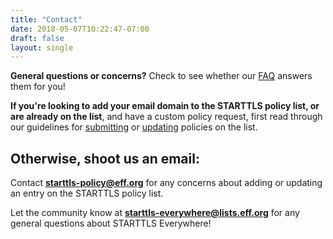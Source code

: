 ```yaml
---
title: "Contact"
date: 2018-05-07T10:22:47-07:00
draft: false
layout: single
---
```

<strong>General questions or concerns?</strong> Check to see whether our <a href="/faq/">FAQ</a> answers them for you!

<strong>If you're looking to add your email domain to the STARTTLS policy list, or are already on the list</strong>, and have a custom policy request, first read through our guidelines for [submitting](/policy-list#add)  or [updating](/policy-list#update) policies on the list.

## Otherwise, shoot us an email:

Contact **[starttls-policy@eff.org](mailto:starttls-policy@eff.org)** for any concerns about adding or updating an entry on the STARTTLS policy list.

Let the community know at **[starttls-everywhere@lists.eff.org](mailto:starttls-everywhere@lists.eff.org)** for any general questions about STARTTLS Everywhere!
